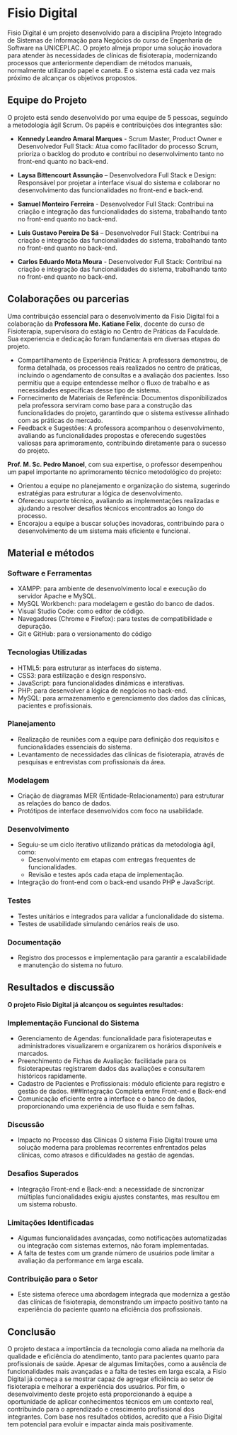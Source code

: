 # Fisio Digital
Fisio Digital é um projeto desenvolvido para a disciplina Projeto Integrado de Sistemas de Informação para Negócios do curso de Engenharia de Software na UNICEPLAC. O projeto almeja propor uma solução inovadora para atender às necessidades de clínicas de fisioterapia, modernizando processos que anteriormente dependiam de métodos manuais, normalmente utilizando papel e caneta. E o sistema está cada vez mais próximo de alcançar os objetivos propostos.

## Equipe do Projeto

O projeto está sendo desenvolvido por uma equipe de 5 pessoas, seguindo a metodologia ágil Scrum. Os papéis e contribuições dos integrantes são:

* **Kennedy Leandro Amaral Marques** - Scrum Master, Product Owner e Desenvolvedor Full Stack:
Atua como facilitador do processo Scrum, prioriza o backlog do produto e contribui no desenvolvimento tanto no front-end quanto no back-end.  

*	**Laysa Bittencourt Assunção** – Desenvolvedora Full Stack e Design:
Responsável por projetar a interface visual do sistema e colaborar no desenvolvimento das funcionalidades no front-end e back-end.

*	**Samuel Monteiro Ferreira** - Desenvolvedor Full Stack:
Contribui na criação e integração das funcionalidades do sistema, trabalhando tanto no front-end quanto no back-end.

*	**Luís Gustavo Pereira De Sá** – Desenvolvedor Full Stack:
Contribui na criação e integração das funcionalidades do sistema, trabalhando tanto no front-end quanto no back-end.

*	**Carlos Eduardo Mota Moura** - Desenvolvedor Full Stack:
Contribui na criação e integração das funcionalidades do sistema, trabalhando tanto no front-end quanto no back-end.

## Colaborações ou parcerias

Uma contribuição essencial para o desenvolvimento da Fisio Digital foi a colaboração da **Professora Me. Katiane Felix**, docente do curso de Fisioterapia, supervisora do estágio no Centro de Práticas da Faculdade. Sua experiencia e dedicação foram fundamentais em diversas etapas do projeto.
*	Compartilhamento de Experiência Prática: A professora demonstrou, de forma detalhada, os processos reais realizados no centro de práticas, incluindo o agendamento de consultas e a avaliação dos pacientes. Isso permitiu que a equipe entendesse melhor o fluxo de trabalho e as necessidades específicas desse tipo de sistema.
*	Fornecimento de Materiais de Referência: Documentos disponibilizados pela professora serviram como base para a construção das funcionalidades do projeto, garantindo que o sistema estivesse alinhado com as práticas do mercado.
*	Feedback e Sugestões: A professora acompanhou o desenvolvimento, avaliando as funcionalidades propostas e oferecendo sugestões valiosas para aprimoramento, contribuindo diretamente para o sucesso do projeto.
  
**Prof. M. Sc. Pedro Manoel**, com sua expertise, o professor desempenhou um papel importante no aprimoramento técnico metodológico do projeto:
*	Orientou a equipe no planejamento e organização do sistema, sugerindo estratégias para estruturar a lógica de desenvolvimento.
*	Ofereceu suporte técnico, avaliando as implementações realizadas e ajudando a resolver desafios técnicos encontrados ao longo do processo.
*	Encorajou a equipe a buscar soluções inovadoras, contribuindo para o desenvolvimento de um sistema mais eficiente e funcional.

## Material e métodos 
### Software e Ferramentas
*	XAMPP: para ambiente de desenvolvimento local e execução do servidor Apache e MySQL.
*	MySQL Workbench: para modelagem e gestão do banco de dados.
*	Visual Studio Code: como editor de código.
*	Navegadores (Chrome e Firefox): para testes de compatibilidade e depuração.
*	Git e GitHub: para o versionamento do código
  
### Tecnologias Utilizadas
*	HTML5: para estruturar as interfaces do sistema.
*	CSS3: para estilização e design responsivo.
*	JavaScript: para funcionalidades dinâmicas e interativas.
*	PHP: para desenvolver a lógica de negócios no back-end.
*	MySQL: para armazenamento e gerenciamento dos dados das clínicas, pacientes e profissionais.

### Planejamento
*	Realização de reuniões com a equipe para definição dos requisitos e funcionalidades essenciais do sistema.
*	Levantamento de necessidades das clínicas de fisioterapia, através de pesquisas e entrevistas com profissionais da área.

### Modelagem
*	Criação de diagramas MER (Entidade-Relacionamento) para estruturar as relações do banco de dados.
*	Protótipos de interface desenvolvidos com foco na usabilidade.
### Desenvolvimento
*	Seguiu-se um ciclo iterativo utilizando práticas da metodologia ágil, como:
    * Desenvolvimento em etapas com entregas frequentes de funcionalidades.
    * Revisão e testes após cada etapa de implementação.
*	Integração do front-end com o back-end usando PHP e JavaScript.
### Testes
*	Testes unitários e integrados para validar a funcionalidade do sistema.
*	Testes de usabilidade simulando cenários reais de uso.
### Documentação
*	Registro dos processos e implementação para garantir a escalabilidade e manutenção do sistema no futuro.

## Resultados e discussão  
**O projeto Fisio Digital já alcançou os seguintes resultados:**
### Implementação Funcional do Sistema
*	Gerenciamento de Agendas: funcionalidade para fisioterapeutas e administradores visualizarem e organizarem os horários disponíveis e marcados.
*	Preenchimento de Fichas de Avaliação: facilidade para os fisioterapeutas registrarem dados das avaliações e consultarem históricos rapidamente.
*	Cadastro de Pacientes e Profissionais: módulo eficiente para registro e gestão de dados.
###Integração Completa entre Front-end e Back-end
*	Comunicação eficiente entre a interface e o banco de dados, proporcionando uma experiência de uso fluida e sem falhas.
### Discussão
*	Impacto no Processo das Clínicas O sistema Fisio Digital trouxe uma solução moderna para problemas recorrentes enfrentados pelas clínicas, como atrasos e dificuldades na gestão de agendas.
### Desafios Superados
*	Integração Front-end e Back-end: a necessidade de sincronizar múltiplas funcionalidades exigiu ajustes constantes, mas resultou em um sistema robusto.
### Limitações Identificadas
*	Algumas funcionalidades avançadas, como notificações automatizadas ou integração com sistemas externos, não foram implementadas.
*	A falta de testes com um grande número de usuários pode limitar a avaliação da performance em larga escala.
### Contribuição para o Setor
*	Este sistema oferece uma abordagem integrada que moderniza a gestão das clínicas de fisioterapia, demonstrando um impacto positivo tanto na experiência do paciente quanto na eficiência dos profissionais.

## Conclusão
O projeto destaca a importância da tecnologia como aliada na melhoria da qualidade e eficiência do atendimento, tanto para pacientes quanto para profissionais de saúde. 
Apesar de algumas limitações, como a ausência de funcionalidades mais avançadas e a falta de testes em larga escala, a Fisio Digital já começa a se mostrar capaz de agregar eficiência ao setor de fisioterapia e melhorar a experiência dos usuários.
Por fim, o desenvolvimento deste projeto está proporcionando à equipe a oportunidade de aplicar conhecimentos técnicos em um contexto real, contribuindo para o aprendizado e crescimento profissional dos integrantes. Com base nos resultados obtidos, acredito que a Fisio Digital tem potencial para evoluir e impactar ainda mais positivamente.



